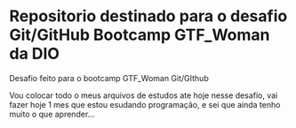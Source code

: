 # Repositorio destinado para o desafio Git/GitHub Bootcamp GTF_Woman da DIO
Desafio feito para o bootcamp GTF_Woman Git/GIthub

Vou colocar todo o meus arquivos de estudos ate hoje nesse desafio, vai fazer hoje 1 mes que estou esudando programação, e sei que ainda tenho muito o que aprender...
